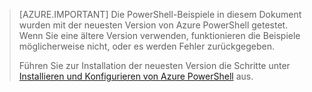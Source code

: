 > [AZURE.IMPORTANT] Die PowerShell-Beispiele in diesem Dokument wurden mit der neuesten Version von Azure PowerShell getestet. Wenn Sie eine ältere Version verwenden, funktionieren die Beispiele möglicherweise nicht, oder es werden Fehler zurückgegeben.
>
> Führen Sie zur Installation der neuesten Version die Schritte unter [Installieren und Konfigurieren von Azure PowerShell](../articles/powershell-install-configure.md) aus.

<!---HONumber=AcomDC_0427_2016-->